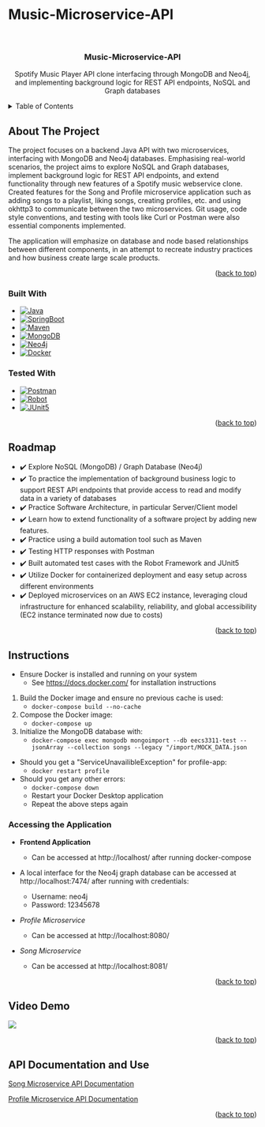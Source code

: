 # Music-Microservice-API
<a name="readme-top"></a>
<!-- PROJECT LOGO -->
<br />
<div align="center">

<h3 align="center">Music-Microservice-API</h3>

  <p align="center">
Spotify Music Player API clone interfacing through MongoDB and Neo4j, and implementing background logic for REST API endpoints, NoSQL and Graph databases
  </p>
</div>


<!-- TABLE OF CONTENTS -->
<details>
  <summary>Table of Contents</summary>
  <ol>
    <li>
      <a href="#about-the-project">About The Project</a>
      <ul>
        <li><a href="#built-with">Built With</a></li>
      </ul>
    </li>
    <li><a href="#roadmap">Roadmap</a></li>
    <li><a href="#instructions">Instructions</a></li>
    <li><a href="#demo">Video Demo</a></li>
    <li><a href="#api">API Documentation and Use</a></li>
  </ol>
</details>


<!-- ABOUT THE PROJECT -->
## About The Project


The project focuses on a backend Java API with two microservices, interfacing with MongoDB and Neo4j databases. Emphasising real-world scenarios, the project aims to explore NoSQL and Graph databases, implement background logic for REST API endpoints, and extend functionality through new features of a Spotify music webservice clone. Created features for the Song and Profile microservice application such as adding songs to a playlist, liking songs, creating profiles, etc. and using okhttp3 to communicate between the two microservices. Git usage, code style conventions, and testing with tools like Curl or Postman were also essential components implemented. 

The application will emphasize on database and node based relationships between different components, in an attempt to recreate industry practices and how business create large scale products.


<p align="right">(<a href="#readme-top">back to top</a>)</p>



### Built With

* [![Java][Java.java]][Java-url]
* [![SpringBoot][SpringBoot]][Spring-url]
* [![Maven][Maven]][Maven-url]
* [![MongoDB][MongoDB]][MongoDB-url]
* [![Neo4j][Neo4j]][Neo4j-url]
* [![Docker][Docker]][Docker-url]

### Tested With

* [![Postman][Postman]][Postman-url]
* [![Robot][Robot]][Robot-url]
* [![JUnit5][JUnit5]][JUnit5-url]


<p align="right">(<a href="#readme-top">back to top</a>)</p>

<!-- ROADMAP -->
## Roadmap

- ✔️ Explore NoSQL (MongoDB) / Graph Database (Neo4j)
- ✔️ To practice the implementation of background business logic to support REST API endpoints that provide access to read and modify data in a variety of databases
- ✔️ Practice Software Architecture, in particular Server/Client model
- ✔️ Learn how to extend functionality of a software project by adding new features.
- ✔️ Practice using a build automation tool such as Maven
- ✔️ Testing HTTP responses with Postman
- ✔️ Built automated test cases with the Robot Framework and JUnit5
- ✔️ Utilize Docker for containerized deployment and easy setup across different environments
- ✔️ Deployed microservices on an AWS EC2 instance, leveraging cloud infrastructure for enhanced scalability, reliability, and
  global accessibility (EC2 instance terminated now due to costs)


<p align="right">(<a href="#readme-top">back to top</a>)</p>


<!-- INSTRUCTIONS -->
## Instructions

- Ensure Docker is installed and running on your system
  - See https://docs.docker.com/ for installation instructions
1) Build the Docker image and ensure no previous cache is used:
   - ```docker-compose build --no-cache```
2) Compose the Docker image:
   - ```docker-compose up```
3) Initialize the MongoDB database with: 
   - ```docker-compose exec mongodb mongoimport --db eecs3311-test --jsonArray --collection songs --legacy "/import/MOCK_DATA.json```
- Should you get a "ServiceUnavailibleException" for profile-app:
  - ```docker restart profile```
- Should you get any other errors:
  - ```docker-compose down```
  - Restart your Docker Desktop application
  - Repeat the above steps again

### Accessing the Application
- **Frontend Application**
  - Can be accessed at http://localhost/ after running docker-compose


- A local interface for the Neo4j graph database can be accessed at http://localhost:7474/ after running with credentials:
  - Username: neo4j
  - Password: 12345678
    

- *Profile Microservice*
  - Can be accessed at http://localhost:8080/
- *Song Microservice*
  - Can be accessed at http://localhost:8081/

    
<p align="right">(<a href="#readme-top">back to top</a>)</p>


<!-- DEMO -->
## Video Demo

[![](https://markdown-videos-api.jorgenkh.no/youtube/JfKhoIC_kjw)](https://youtu.be/JfKhoIC_kjw)

<p align="right">(<a href="#readme-top">back to top</a>)</p>


<!-- API -->
## API Documentation and Use

<a href="https://documenter.getpostman.com/view/31547597/2s9YeK5WGW">Song Microservice API Documentation</a>

<a href="https://documenter.getpostman.com/view/31547597/2s9YeK5WGV">Profile Microservice API Documentation</a>

<p align="right">(<a href="#readme-top">back to top</a>)</p>


[Java.java]: https://img.shields.io/badge/java-%23ED8B00.svg?style=for-the-badge&logo=openjdk&logoColor=white
[Java-url]: https://www.java.com/en/
[Maven]: https://img.shields.io/badge/Apache%20Maven-C71A36?style=for-the-badge&logo=Apache%20Maven&logoColor=white
[Maven-url]: https://maven.apache.org/
[SpringBoot]: https://img.shields.io/badge/spring-%236DB33F.svg?style=for-the-badge&logo=spring&logoColor=white
[Spring-url]: https://spring.io/projects/spring-boot
[MongoDB]: https://img.shields.io/badge/MongoDB-%234ea94b.svg?style=for-the-badge&logo=mongodb&logoColor=white
[MongoDB-url]: https://www.mongodb.com/
[Neo4j]: https://img.shields.io/badge/Neo4j-008CC1?style=for-the-badge&logo=neo4j&logoColor=white
[Neo4j-url]: https://neo4j.com/
[Docker]: https://img.shields.io/badge/docker-%230db7ed.svg?style=for-the-badge&logo=docker&logoColor=white
[Docker-url]: https://www.docker.com/
[Postman]: https://img.shields.io/badge/Postman-FF6C37?style=for-the-badge&logo=postman&logoColor=white
[Postman-url]: https://www.postman.com/
[Robot]: https://img.shields.io/badge/Robot%20Framework-000000?style=for-the-badge&logo=robot%20framework&logoColor=white
[Robot-url]: https://robotframework.org/
[JUnit5]: https://img.shields.io/badge/Junit5-25A162?style=for-the-badge&logo=junit5&logoColor=white
[JUnit5-url]: https://junit.org/junit5/